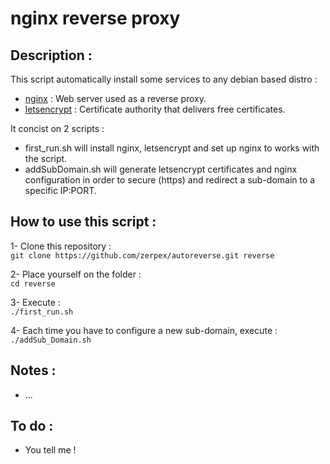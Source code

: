 # nginx reverse proxy

## Description :
This script automatically install some services to any debian based distro :
- [nginx](https://nginx.org/) : Web server used as a reverse proxy.
- [letsencrypt](https://sabnzbd.org/) : Certificate authority that delivers free certificates.

It concist on 2 scripts :
- first_run.sh will install nginx, letsencrypt and set up nginx to works with the script.
- addSubDomain.sh will generate letsencrypt certificates and nginx configuration in order to secure (https) and redirect a sub-domain to a specific IP:PORT.

## How to use this script :
1- Clone this repository :  
`git clone https://github.com/zerpex/autoreverse.git reverse`

2- Place yourself on the folder :  
`cd reverse`

3- Execute :  
`./first_run.sh`

4- Each time you have to configure a new sub-domain, execute :  
`./addSub_Domain.sh`

## Notes :
- ...

## To do :
- You tell me !

